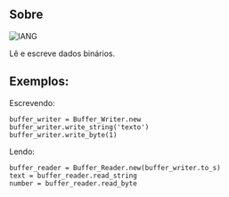 ## Sobre
![lANG](https://img.shields.io/badge/LANG-RUBY(%20RGSS%20)-red?style=for-the-badge&logo=appveyo)
<p>Lê e escreve dados binários.</p>

## Exemplos:
Escrevendo:
```
buffer_writer = Buffer_Writer.new
buffer_writer.write_string('texto')
buffer_writer.write_byte(1)
```
Lendo:
```
buffer_reader = Buffer_Reader.new(buffer_writer.to_s)
text = buffer_reader.read_string
number = buffer_reader.read_byte
```
